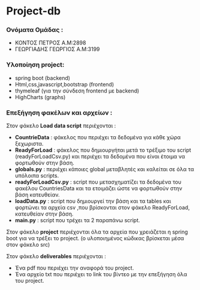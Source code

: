# Project-db
### Ονόματα Ομάδας :
* ΚΟΝΤΟΣ ΠΕΤΡΟΣ        Α.Μ:2898
* ΓΕΩΡΓΙΑΔΗΣ ΓΕΩΡΓΙΟΣ  Α.Μ:3199

### Υλοποίηση project: 
* spring boot (backend) 
* Html,css,javascript,bootstrap (frontend)
* thymeleaf (για την σύνδεση frontend με backend)
* HighCharts (graphs)


### Επεξήγηση φακέλων και αρχείων :
Στον φάκελο **Load data script** περιέχονται :
* **CountrieData** : φάκελος που περιέχει τα δεδομένα για κάθε χώρα ξεχωριστα.
* **ReadyForLoad** : φάκελος που δημιουργήται μετά το τρέξιμο του script (readyForLoadCsv.py) και περιέχει τα δεδομένα που είναι έτοιμα να φορτωθούν στην βάση.
* **globals.py** : περιέχει κάποιες global μεταβλητές και καλείται σε όλα τα υπόλοιπα scripts.
* **readyForLoadCsv.py** : script που μετασχηματίζει τα δεδομένα του φακέλου CountriesData και τα ετοιμάζει ώστε να φορτωθούν στην βάση κατευθείαν.
* **loadData.py** : script που δημιουργεί την βάση και τα tables και φορτώνει τα αρχεία csv ,που βρίσκονται στον φάκελο ReadyForLoad, κατευθείαν στην βάση.
* **main.py** : script που τρέχει τα 2 παραπάνω script.

Στον φάκελο **project** περιέχονται όλα τα αρχεία που χρειάζεται η spring boot για να τρέξει το project. (ο υλοποιημένος κώδικας βρίσκεται μέσα στον φάκελο src)

Στον φάκελο **deliverables** περιέχονται :
* Ένα pdf που περιέχει την αναφορά του project.
* Ένα αρχείο txt που περιέχει το link του βίντεο με την επεξήγηση όλα του project.
